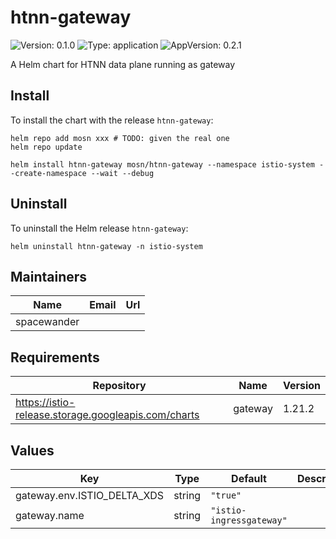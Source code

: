 # htnn-gateway

![Version: 0.1.0](https://img.shields.io/badge/Version-0.1.0-informational?style=flat-square) ![Type: application](https://img.shields.io/badge/Type-application-informational?style=flat-square) ![AppVersion: 0.2.1](https://img.shields.io/badge/AppVersion-0.2.1-informational?style=flat-square)

A Helm chart for HTNN data plane running as gateway

## Install

To install the chart with the release `htnn-gateway`:

```shell
helm repo add mosn xxx # TODO: given the real one
helm repo update

helm install htnn-gateway mosn/htnn-gateway --namespace istio-system --create-namespace --wait --debug
```

## Uninstall

To uninstall the Helm release `htnn-gateway`:

```shell
helm uninstall htnn-gateway -n istio-system
```

## Maintainers

| Name | Email | Url |
| ---- | ------ | --- |
| spacewander |  |  |

## Requirements

| Repository | Name | Version |
|------------|------|---------|
| https://istio-release.storage.googleapis.com/charts | gateway | 1.21.2 |

## Values

| Key | Type | Default | Description |
|-----|------|---------|-------------|
| gateway.env.ISTIO_DELTA_XDS | string | `"true"` |  |
| gateway.name | string | `"istio-ingressgateway"` |  |

